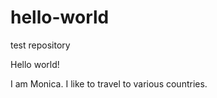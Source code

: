 # hello-world
test repository

Hello world!

I am Monica. I like to travel to various countries. 


